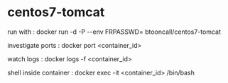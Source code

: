 # centos7-tomcat

run with : docker run -d -P --env FRPASSWD=<passwd> btooncall/centos7-tomcat

investigate ports : docker port <container_id>

watch logs : docker logs -f <container_id>

shell inside container : docker exec -it <container_id> /bin/bash
